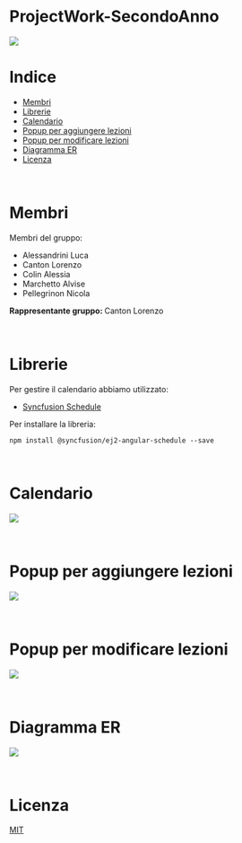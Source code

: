 # ProjectWork-SecondoAnno

![](https://github.com/alesluca00/PW2021/tree/main/img/logo_small.PNG)

# Indice

- [Membri](#membri)
- [Librerie](#librerie)
- [Calendario](#calendario)
- [Popup per aggiungere lezioni](#popup-per-aggiungere-lezioni)
- [Popup per modificare lezioni](#popup-per-modificare-lezioni)
- [Diagramma ER](#diagramma-er)
- [Licenza](#licenza)

</br>

# Membri

Membri del gruppo:

- Alessandrini Luca
- Canton Lorenzo
- Colin Alessia
- Marchetto Alvise
- Pellegrinon Nicola

<p>
    <b> Rappresentante gruppo: </b>
    Canton Lorenzo
</p>

</br>

# Librerie

Per gestire il calendario abbiamo utilizzato:

- [Syncfusion Schedule](https://ej2.syncfusion.com/angular/documentation/schedule/getting-started/#adding-syncfusion-schedule-package)

Per installare la libreria:

```code
npm install @syncfusion/ej2-angular-schedule --save
```
  
</br>

# Calendario

![](https://github.com/alesluca00/PW2021/tree/main/img/calendar.png)

</br>

# Popup per aggiungere lezioni

![](https://github.com/alesluca00/PW2021/tree/main/img/add_lesson.png)

</br>

# Popup per modificare lezioni

![](https://github.com/alesluca00/PW2021/tree/main/img/edit_lesson.png)

</br>

# Diagramma ER 

![](https://github.com/alesluca00/PW2021/tree/main/img/database_ER_diagram.png)

</br>

# Licenza

[MIT](https://choosealicense.com/licenses/mit/)